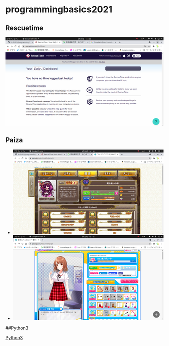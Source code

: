 # programmingbasics2021

## Rescuetime

![Rescuetime](./image/p1.png)

## Paiza

- ![Code Chronicle](./image/p2.png)
- ![恋するハッカソン](./image/p3.png)

##Python3

[Python3](https://github.com/itc-21021/lesson.git)
